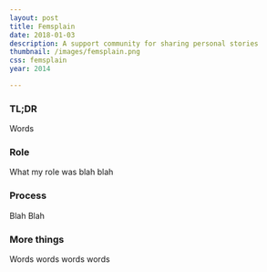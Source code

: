 ```yaml
---
layout: post
title: Femsplain
date: 2018-01-03
description: A support community for sharing personal stories
thumbnail: /images/femsplain.png
css: femsplain
year: 2014

---
```


### TL;DR
Words

### Role
What my role was blah blah

### Process
Blah Blah

### More things
Words words words words
